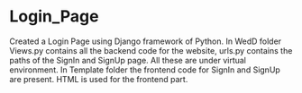 # Login_Page
Created a Login Page using Django framework of Python.
In WedD folder Views.py contains all the backend code for the website, urls.py contains the paths of the SignIn and SignUp page. All these are under virtual environment.
In Template folder the frontend code for SignIn and SignUp are present. HTML is used for the frontend part.
